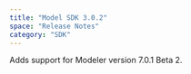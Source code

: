 ```yaml
---
title: "Model SDK 3.0.2"
space: "Release Notes"
category: "SDK"
---
```


Adds support for Modeler version 7.0.1 Beta 2.
